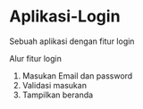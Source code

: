 # Aplikasi-Login
Sebuah aplikasi dengan fitur login

Alur fitur login
1. Masukan Email dan password
2. Validasi masukan
3. Tampilkan beranda
